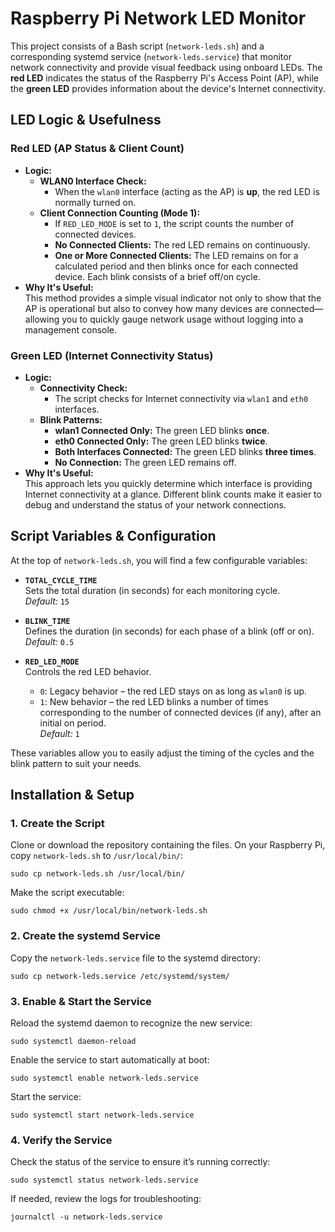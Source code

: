 # Raspberry Pi Network LED Monitor

This project consists of a Bash script (`network-leds.sh`) and a corresponding systemd service (`network-leds.service`) that monitor network connectivity and provide visual feedback using onboard LEDs. The **red LED** indicates the status of the Raspberry Pi's Access Point (AP), while the **green LED** provides information about the device's Internet connectivity.

## LED Logic & Usefulness

### Red LED (AP Status & Client Count)
- **Logic:**
  - **WLAN0 Interface Check:**  
    - When the `wlan0` interface (acting as the AP) is **up**, the red LED is normally turned on.
  - **Client Connection Counting (Mode 1):**  
    - If `RED_LED_MODE` is set to `1`, the script counts the number of connected devices.
    - **No Connected Clients:** The red LED remains on continuously.
    - **One or More Connected Clients:** The LED remains on for a calculated period and then blinks once for each connected device. Each blink consists of a brief off/on cycle.
- **Why It's Useful:**  
  This method provides a simple visual indicator not only to show that the AP is operational but also to convey how many devices are connected—allowing you to quickly gauge network usage without logging into a management console.

### Green LED (Internet Connectivity Status)
- **Logic:**
  - **Connectivity Check:**  
    - The script checks for Internet connectivity via `wlan1` and `eth0` interfaces.
  - **Blink Patterns:**  
    - **wlan1 Connected Only:** The green LED blinks **once**.
    - **eth0 Connected Only:** The green LED blinks **twice**.
    - **Both Interfaces Connected:** The green LED blinks **three times**.
    - **No Connection:** The green LED remains off.
- **Why It's Useful:**  
  This approach lets you quickly determine which interface is providing Internet connectivity at a glance. Different blink counts make it easier to debug and understand the status of your network connections.

## Script Variables & Configuration

At the top of `network-leds.sh`, you will find a few configurable variables:

- **`TOTAL_CYCLE_TIME`**  
  Sets the total duration (in seconds) for each monitoring cycle.  
  _Default:_ `15`

- **`BLINK_TIME`**  
  Defines the duration (in seconds) for each phase of a blink (off or on).  
  _Default:_ `0.5`

- **`RED_LED_MODE`**  
  Controls the red LED behavior.  
  - `0`: Legacy behavior – the red LED stays on as long as `wlan0` is up.  
  - `1`: New behavior – the red LED blinks a number of times corresponding to the number of connected devices (if any), after an initial on period.  
  _Default:_ `1`

These variables allow you to easily adjust the timing of the cycles and the blink pattern to suit your needs.

## Installation & Setup

### 1. Create the Script

Clone or download the repository containing the files. On your Raspberry Pi, copy `network-leds.sh` to `/usr/local/bin/`:

```  
sudo cp network-leds.sh /usr/local/bin/  
```  

Make the script executable:

```  
sudo chmod +x /usr/local/bin/network-leds.sh  
```  

### 2. Create the systemd Service

Copy the `network-leds.service` file to the systemd directory:

```  
sudo cp network-leds.service /etc/systemd/system/  
```  

### 3. Enable & Start the Service

Reload the systemd daemon to recognize the new service:

```  
sudo systemctl daemon-reload  
```  

Enable the service to start automatically at boot:

```  
sudo systemctl enable network-leds.service  
```  

Start the service:

```  
sudo systemctl start network-leds.service  
```  

### 4. Verify the Service

Check the status of the service to ensure it’s running correctly:

```  
sudo systemctl status network-leds.service  
```  

If needed, review the logs for troubleshooting:

```  
journalctl -u network-leds.service  
```  
